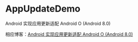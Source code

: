 # AppUpdateDemo
Android 实现应用更新适配 Android O (Android 8.0)

相应博客：[Android 实现应用更新适配 Android O (Android 8.0)](https://blog.csdn.net/mq2856992713/article/details/79688587)
